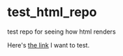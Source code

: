 # test_html_repo
test repo for seeing how html renders

Here's [the link](http://alistairclark.com/test_html_repo/test.html) I want to test.
